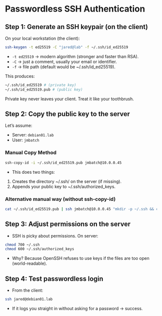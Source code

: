 # Passwordless SSH Authentication

## Step 1: Generate an SSH keypair (on the client)

On your local workstation (the client):

```bash
ssh-keygen -t ed25519 -C "jared@lab" -f ~/.ssh/id_ed25519
```

- `-t ed25519` → modern algorithm (stronger and faster than RSA).
- `-C` → just a comment, usually your email or identifier.
- `-f` → file path (default would be ~/.ssh/id_ed25519).

This produces:

```bash
~/.ssh/id_ed25519 # (private key)
~/.ssh/id_ed25519.pub # (public key)
```

Private key never leaves your client. Treat it like your toothbrush.

## Step 2: Copy the public key to the server

Let’s assume:

- Server: `debian01.lab`
- User: `jmbatch`

### Manual Copy Method

```bash
ssh-copy-id -i ~/.ssh/id_ed25519.pub jmbatch@10.0.0.45
```

- This does two things:

1. Creates the directory ~/.ssh/ on the server (if missing).
2. Appends your public key to ~/.ssh/authorized_keys.

### Alternative manual way (without ssh-copy-id)

```bash
cat ~/.ssh/id_ed25519.pub | ssh jmbatch@10.0.0.45 "mkdir -p ~/.ssh && chmod 700 ~/.ssh && cat >> ~/.ssh/authorized_keys && chmod 600 ~/.ssh/authorized_keys"
```

## Step 3: Adjust permissions on the server

- SSH is picky about permissions. On server:

```bash
chmod 700 ~/.ssh
chmod 600 ~/.ssh/authorized_keys
```

- Why? Because OpenSSH refuses to use keys if the files are too open (world-readable).

## Step 4: Test passwordless login

- From the client:

```bash
ssh jared@debian01.lab
```

- If it logs you straight in without asking for a password → success.
